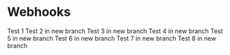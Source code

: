 # Webhooks

Test 1
Test 2 in new branch
Test 3 in new branch
Test 4 in new branch
Test 5 in new branch
Test 6 in new branch
Test 7 in new branch
Test 8 in new branch
